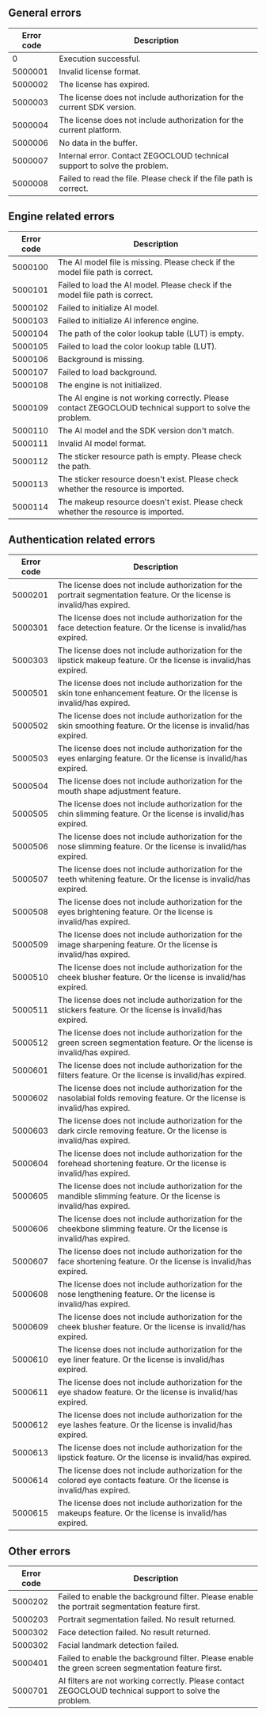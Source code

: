 ## General errors 

| Error code | Description |
| ---------- | ----- |
| 0 | Execution successful. |
| 5000001 | Invalid license format. |
| 5000002 | The license has expired. |
| 5000003 | The license does not include authorization for the current SDK version. |
| 5000004 | The license does not include authorization for the current platform. |
| 5000006 | No data in the buffer. |
| 5000007 | Internal error. Contact ZEGOCLOUD technical support to solve the problem. |
| 5000008 | Failed to read the file. Please check if the file path is correct. |


## Engine related errors


| Error code | Description |
| ---------- | ----- |
| 5000100 | The AI model file is missing. Please check if the model file path is correct. |
| 5000101 | Failed to load the AI model. Please check if the model file path is correct. |
| 5000102 | Failed to initialize AI model. |
| 5000103 | Failed to initialize AI inference engine. |
| 5000104 | The path of the color lookup table (LUT) is empty. |
| 5000105 | Failed to load the color lookup table (LUT). |
| 5000106 | Background is missing. |
| 5000107 | Failed to load background. |
| 5000108 | The engine is not initialized. |
| 5000109 | The AI engine is not working correctly. Please contact ZEGOCLOUD technical support to solve the problem. |
| 5000110    | The AI model and the SDK version don't match.  |
| 5000111    | Invalid AI model format.       |
| 5000112    | The sticker resource path is empty. Please check the path. |
| 5000113    | The sticker resource doesn't exist. Please check whether the resource is imported. |
| 5000114    | The makeup resource doesn't exist. Please check whether the resource is imported. |


## Authentication related errors

| Error code | Description |
| ---------- | ----- |
| 5000201 | The license does not include authorization for the portrait segmentation feature. Or the license is invalid/has expired.|
| 5000301 | The license does not include authorization for the face detection feature. Or the license is invalid/has expired.|
| 5000303 | The license does not include authorization for the lipstick makeup feature. Or the license is invalid/has expired. |
| 5000501 | The license does not include authorization for the skin tone enhancement feature. Or the license is invalid/has expired. |
| 5000502 | The license does not include authorization for the skin smoothing feature. Or the license is invalid/has expired. |
| 5000503 | The license does not include authorization for the eyes enlarging feature. Or the license is invalid/has expired.|
| 5000504 | The license does not include authorization for the mouth shape adjustment feature. |
| 5000505 | The license does not include authorization for the chin slimming feature. Or the license is invalid/has expired. |
| 5000506 | The license does not include authorization for the nose slimming feature. Or the license is invalid/has expired.|
| 5000507 | The license does not include authorization for the teeth whitening feature. Or the license is invalid/has expired. |
| 5000508 | The license does not include authorization for the eyes brightening feature. Or the license is invalid/has expired.|
| 5000509 | The license does not include authorization for the image sharpening feature. Or the license is invalid/has expired. |
| 5000510 | The license does not include authorization for the cheek blusher feature. Or the license is invalid/has expired.|
| 5000511 | The license does not include authorization for the stickers feature. Or the license is invalid/has expired.|
| 5000512 | The license does not include authorization for the green screen segmentation feature. Or the license is invalid/has expired. |
| 5000601 | The license does not include authorization for the filters feature. Or the license is invalid/has expired. |
| 5000602    | The license does not include authorization for the nasolabial folds removing feature. Or the license is invalid/has expired. |
| 5000603    | The license does not include authorization for the dark circle removing feature. Or the license is invalid/has expired. |
| 5000604    | The license does not include authorization for the forehead shortening feature. Or the license is invalid/has expired.|
| 5000605    |  The license does not include authorization for the mandible slimming feature. Or the license is invalid/has expired.|
| 5000606    |  The license does not include authorization for the cheekbone slimming feature. Or the license is invalid/has expired. |
| 5000607    |  The license does not include authorization for the face shortening feature. Or the license is invalid/has expired. |
| 5000608    |  The license does not include authorization for the nose lengthening feature. Or the license is invalid/has expired. |
| 5000609    |  The license does not include authorization for the cheek blusher feature. Or the license is invalid/has expired.  |
| 5000610    |  The license does not include authorization for the eye liner feature. Or the license is invalid/has expired. |
| 5000611    | The license does not include authorization for the eye shadow feature. Or the license is invalid/has expired.  |
| 5000612    | The license does not include authorization for the eye lashes feature. Or the license is invalid/has expired.   |
| 5000613    |The license does not include authorization for the lipstick feature. Or the license is invalid/has expired.   |
| 5000614    |The license does not include authorization for the colored eye contacts feature. Or the license is invalid/has expired.  |
| 5000615    |  The license does not include authorization for the makeups feature. Or the license is invalid/has expired.  |



## Other errors

| Error code | Description |
| ---------- | ----- |
| 5000202 | Failed to enable the background filter.  Please enable the portrait segmentation feature first. |
| 5000203 | Portrait segmentation failed. No result returned. |
| 5000302 | Face detection failed. No result returned. |
| 5000302 | Facial landmark detection failed. |
| 5000401 | Failed to enable the background filter. Please enable the green screen segmentation feature first. |
| 5000701 | AI filters are not working correctly.  Please contact ZEGOCLOUD technical support to solve the problem. |













